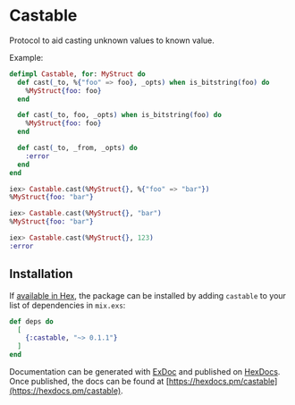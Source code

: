 # Castable

Protocol to aid casting unknown values to known value.

Example:

  ```elixir
  defimpl Castable, for: MyStruct do
    def cast(_to, %{"foo" => foo}, _opts) when is_bitstring(foo) do
      %MyStruct{foo: foo}
    end

    def cast(_to, foo, _opts) when is_bitstring(foo) do
      %MyStruct{foo: foo}
    end

    def cast(_to, _from, _opts) do
      :error
    end
  end

  iex> Castable.cast(%MyStruct{}, %{"foo" => "bar"})
  %MyStruct{foo: "bar"}

  iex> Castable.cast(%MyStruct{}, "bar")
  %MyStruct{foo: "bar"}

  iex> Castable.cast(%MyStruct{}, 123)
  :error
  ```

## Installation

If [available in Hex](https://hex.pm/docs/publish), the package can be installed
by adding `castable` to your list of dependencies in `mix.exs`:

```elixir
def deps do
  [
    {:castable, "~> 0.1.1"}
  ]
end
```

Documentation can be generated with [ExDoc](https://github.com/elixir-lang/ex_doc)
and published on [HexDocs](https://hexdocs.pm). Once published, the docs can
be found at [https://hexdocs.pm/castable](https://hexdocs.pm/castable).

